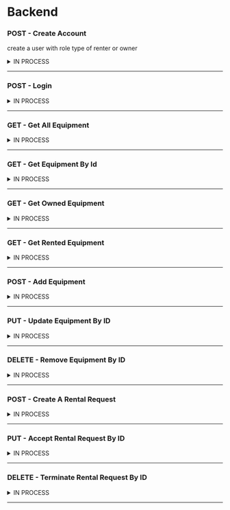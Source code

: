 # Backend

### POST - Create Account
create a user with role type of renter or owner
<details>
<summary>IN PROCESS</summary>

```JSON
what you need:
{
    "username": "marco",  
    "password": "foobar", 
    "role": "owner"
}

what you get back:
{
    "user_id": 12,
    "username": "mary",
    "password": "$2a$08$cHlS2uqmuiHGvZcqcnFKNOnWcHJD49nDpINZslFqKaQi8dWMIoclC",
    "role": "owner"
}
```
</details>

-----------------------------------------------------------------------------------------

### POST - Login
<details>
<summary>IN PROCESS</summary>

```JSON
what you need:
role can be owner or renter
{
    "username": "marco",  
    "password": "foobar",
}

what you get back:
{
    "message": "marco is back!",
    "token": "eyJhbGciOiJIUzI1NiIsInR5cCI6IkpXVCJ9.eyJzdWJqZWN0IjoxMCwidXNlcm5hbWUiOiJtYXJjbyIsInJvbGUiOiJvd25lciIsImlhdCI6MTYxOTM2ODY1OCwiZXhwIjoxNjE5NDU1MDU4fQ.Hl9vOkOOhNPTcuckYaoj1b8KCMUvCHXGgMPFK4Vd2XA",
    "role": "owner"
}
```
</details>

-----------------------------------------------------------------------------------------

### GET - Get All Equipment
<details>
<summary>IN PROCESS</summary>
    
```JSON
Returns ALL equipment. Anyone can make this call.

what you get back:
[
    {
        "owner": {
            "id": 2,
            "username": "Mario"
        },
        "id": 1,
        "name": "camera",
        "imgUrl": "https://images.unsplash.com/photo-1516035069371-29a1b244cc32?ixid=MnwxMjA3fDB8MHxwaG90by1wYWdlfHx8fGVufDB8fHx8&ixlib=rb-1.2.1&auto=format&fit=crop&w=1000&q=80",
        "description": "like new",
        "isAvailable": true
    },
    {
        "owner": {
            "id": 2,
            "username": "Mario"
        },
        "id": 2,
        "name": "video camera",
        "imgUrl": "https://images.unsplash.com/photo-1589872307379-0ffdf9829123?ixlib=rb-1.2.1&ixid=MnwxMjA3fDB8MHxwaG90by1wYWdlfHx8fGVufDB8fHx8&auto=format&fit=crop&w=1051&q=80",
        "description": "excellent audio and image",
        "isAvailable": true
    },
    {
        "owner": {
            "id": 2,
            "username": "Mario"
        },
        "id": 3,
        "name": "podcast microphone",
        "imgUrl": "https://images.unsplash.com/photo-1590602847861-f357a9332bbc?ixid=MnwxMjA3fDB8MHxwaG90by1wYWdlfHx8fGVufDB8fHx8&ixlib=rb-1.2.1&auto=format&fit=crop&w=634&q=80",
        "description": "best audio out there",
        "isAvailable": true
    }
]
```
</details>

-----------------------------------------------------------------------------------------

### GET - Get Equipment By Id
<details>
<summary>IN PROCESS</summary>
    
```JSON
Returns equipment with specific id. Anyone can make this call.

what you get back:
{
    "owner": {
        "id": 2
    },
    "id": 1,
    "name": "camera",
    "imgUrl": "https://images.unsplash.com/photo-1516035069371-29a1b244cc32?ixid=MnwxMjA3fDB8MHxwaG90by1wYWdlfHx8fGVufDB8fHx8&ixlib=rb-1.2.1&auto=format&fit=crop&w=1000&q=80",
    "description": "like new",
    "isAvailable": true
}
```
</details>

-----------------------------------------------------------------------------------------

### GET - Get Owned Equipment
<details>
<summary>IN PROCESS</summary>

```JSON
Returns owned equipment. Only owners can make this call.

what you get back:
[
    {
        "equipment_id": 1,
        "equipment_name": "camera",
        "equipment_description": "like new",
        "equipment_img": "https://images.unsplash.com/photo-1516035069371-29a1b244cc32?ixid=MnwxMjA3fDB8MHxwaG90by1wYWdlfHx8fGVufDB8fHx8&ixlib=rb-1.2.1&auto=format&fit=crop&w=1000&q=80",
        "equipment_available": true
    },
    {
        "equipment_id": 2,
        "equipment_name": "video camera",
        "equipment_description": "excellent audio and image",
        "equipment_img": "https://images.unsplash.com/photo-1589872307379-0ffdf9829123?ixlib=rb-1.2.1&ixid=MnwxMjA3fDB8MHxwaG90by1wYWdlfHx8fGVufDB8fHx8&auto=format&fit=crop&w=1051&q=80",
        "equipment_available": false
    },
    {
        "equipment_id": 3,
        "equipment_name": "podcast microphone",
        "equipment_description": "best audio out there",
        "equipment_img": "https://images.unsplash.com/photo-1590602847861-f357a9332bbc?ixid=MnwxMjA3fDB8MHxwaG90by1wYWdlfHx8fGVufDB8fHx8&ixlib=rb-1.2.1&auto=format&fit=crop&w=634&q=80",
        "equipment_available": false
    }
]
```
</details>

-----------------------------------------------------------------------------------------

### GET - Get Rented Equipment
<details>
<summary>IN PROCESS</summary>

```JSON
Returns rented equipment. Only renters can make this call.

what you get back:
[
    {
        "owner": {
            "id": 2,
            "username": "Mario"
        },
        "id": 3,
        "name": "podcast microphone",
        "imgUrl": "https://images.unsplash.com/photo-1590602847861-f357a9332bbc?ixid=MnwxMjA3fDB8MHxwaG90by1wYWdlfHx8fGVufDB8fHx8&ixlib=rb-1.2.1&auto=format&fit=crop&w=634&q=80",
        "description": "best audio out there",
        "isAvailable": false
    },
    {
        "owner": {
            "id": 2,
            "username": "Mario"
        },
        "id": 2,
        "name": "video camera",
        "imgUrl": "https://images.unsplash.com/photo-1589872307379-0ffdf9829123?ixlib=rb-1.2.1&ixid=MnwxMjA3fDB8MHxwaG90by1wYWdlfHx8fGVufDB8fHx8&auto=format&fit=crop&w=1051&q=80",
        "description": "excellent audio and image",
        "isAvailable": false
    }
]
```
</details>

-----------------------------------------------------------------------------------------

### POST - Add Equipment
<details>
<summary>IN PROCESS</summary>
    
```JSON
Adds equipment to database. Only owners can make this call.

what you need:
{
    "name": "mining rig",
    "description": "generates money",
    "imgUrl": "https://cdn.mos.cms.futurecdn.net/pLmxqBBToop8EyqSyTzExn-970-80.jpg.webp"
}

what you get back:
{
    "owner": {
        "id": 2,
        "username": "Mario"
    },
    "id": 4,
    "name": "mining rig",
    "imgUrl": "insert-image-url-here",
    "description": "generates money",
    "isAvailable": true
}
```
</details>

-----------------------------------------------------------------------------------------

### PUT - Update Equipment By ID
<details>
<summary>IN PROCESS</summary>
    
```JSON
Updates existing owned equipment. Only owner of equipment can make this call.

what you need (optional):
{
    "name": "mining rig",
    "description": "generates money",
    "imgUrl": "https://cdn.mos.cms.futurecdn.net/pLmxqBBToop8EyqSyTzExn-970-80.jpg.webp"
}

what you get back:
{
    "owner": {
        "id": 2,
        "username": "Mario"
    },
    "id": 4,
    "name": "mining rig",
    "imgUrl": "insert-image-url-here",
    "description": "generates money",
    "isAvailable": true
}
```
</details>

-----------------------------------------------------------------------------------------

### DELETE - Remove Equipment By ID
<details>
<summary>IN PROCESS</summary>
    
```JSON
Deletes equipment with specific id. Only owner of equipment can make this call.

what you get back:
{
    "owner": {
        "id": 2,
        "username": "Mario"
    },
    "id": 4,
    "name": "mining rig",
    "imgUrl": "insert-image-url-here",
    "description": "generates money",
    "isAvailable": true
}
```
</details>

-----------------------------------------------------------------------------------------

### POST - Create A Rental Request
<details>
<summary>IN PROCESS</summary>
    
```JSON
Creates a request to rent equipment. Only renters can make this call.

what you need:
{
    "equipment_id": 2
}

what you get back:
{
    "request_id": 4,
    "user_id": 1,
    "equipment_id": 2,
    "accepted": false
}
```
</details>

-----------------------------------------------------------------------------------------

### PUT - Accept Rental Request By ID
<details>
<summary>IN PROCESS</summary>
    
```JSON
Accepts request to rent equipment. Makes equipment unavailable until
rental is terminated. Only owner of equipment can make this call.

what you get back:
{
    "request_id": 4,
    "user_id": 1,
    "equipment_id": 2,
    "accepted": false
}
```
</details>

-----------------------------------------------------------------------------------------

### DELETE - Terminate Rental Request By ID
<details>
<summary>IN PROCESS</summary>

```JSON
Accepts request to rent equipment. Makes equipment unavailable until
rental is terminated. Only owner of equipment can make this call.

what you get back:
{
    "request_id": 4,
    "user_id": 1,
    "equipment_id": 2,
    "accepted": false
}
```
</details>

-----------------------------------------------------------------------------------------

